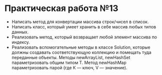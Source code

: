 <h1>Практическая работа №13</h1>
<ul>
<li>Написать метод для конвертации массива строк/чисел в список.</li>
<li>Написать класс, который умеет хранить в себе массив любых типов данных.</li>
<li>Реализовать метод, который возвращает любой элемент массива по индексу.</li>
<li>Реализовать вспомогательные методы в классе Solution, которые должны создавать соответствующую коллекцию и помещать туда переданные объекты. Методы newArrayList, newHashSet параметризовать общим типом T. Метод newHashMap параметризовать парой <K, V> (где К — ключ, V — значение).</li>
</ul>